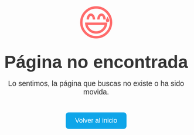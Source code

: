 
<div style="text-align:center; margin-top:100px; font-family:Arial, sans-serif; color:#333;">
  
  <!-- Icono grande -->
  <div style="font-size:100px; color:#FF6B6B;">😅</div>
  
  <!-- Título -->
  <h1 style="font-size:48px; margin:20px 0;">Página no encontrada</h1>
  
  <!-- Texto -->
  <p style="font-size:20px; margin:10px 0; max-width:600px; margin-left:auto; margin-right:auto;">
    Lo sentimos, la página que buscas no existe o ha sido movida.
  </p>
  
  <!-- Botón de regreso -->
  <a href="#/README" 
     style="display:inline-block; margin-top:30px; padding:12px 25px; background-color:#0ea5e9;
            color:white; text-decoration:none; border-radius:8px; font-size:18px; transition:0.3s;">
    Volver al inicio
  </a>
</div>

